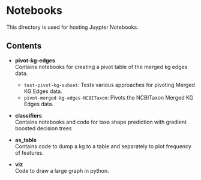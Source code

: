 # Notebooks
This directory is used for hosting Juypter Notebooks.

## Contents
- **pivot-kg-edges**  
  Contains notebooks for creating a pivot table of the merged kg edges data.
  - `test-pivot-kg-subset`: Tests various approaches for pivoting Merged KG Edges data.
  - `pivot-merged-kg-edges-NCBITaxon`: Pivots the NCBITaxon Merged KG Edges data.

- **classifiers**  
  Contains notebooks and code for taxa shape prediction with gradient boosted decision trees

- **as_table**  
  Contains code to dump a kg to a table and separately to plot frequency of features.

- **viz**  
  Code to draw a large graph in python.
